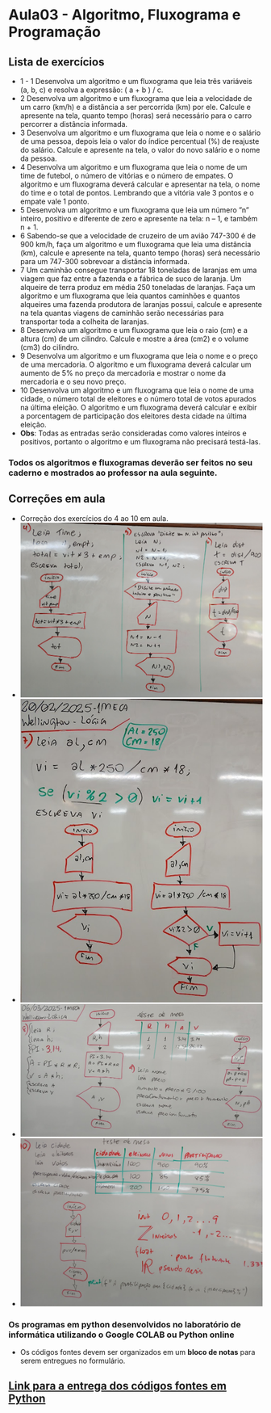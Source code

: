 # Aula03 - Algoritmo, Fluxograma e Programação

## Lista de exercícios
- 1 - 1 Desenvolva um algoritmo e um fluxograma que leia três variáveis (a, b, c) e resolva a expressão: ( a + b ) / c.
- 2 Desenvolva um algoritmo e um fluxograma que leia a velocidade de um carro (km/h) e a distância a ser percorrida (km) por ele. Calcule e apresente na tela, quanto tempo (horas) será necessário para o carro percorrer a distância informada.
- 3 Desenvolva um algoritmo e um fluxograma que leia o nome e o salário de uma pessoa, depois leia o valor do índice percentual (%) de reajuste do salário. Calcule e apresente na tela, o valor do novo salário e o nome da pessoa.
- 4 Desenvolva um algoritmo e um fluxograma que leia o nome de um time de futebol, o número de vitórias e o número de empates. O algoritmo e um fluxograma deverá calcular e apresentar na tela, o nome do time e o total de pontos. Lembrando que a vitória vale 3 pontos e o empate vale 1 ponto.
- 5 Desenvolva um algoritmo e um fluxograma que leia um número ”n” inteiro, positivo e diferente de zero e apresente na tela: n – 1, e também n + 1.
- 6 Sabendo-se que a velocidade de cruzeiro de um avião 747-300 é de 900 km/h, faça um algoritmo e um fluxograma que leia uma distância (km), calcule e apresente na tela, quanto tempo (horas) será necessário para um 747-300 sobrevoar a distância informada.
- 7 Um caminhão consegue transportar 18 toneladas de laranjas em uma viagem que faz entre a fazenda e a fábrica de suco de laranja. Um alqueire de terra produz em média 250 toneladas de laranjas. Faça um algoritmo e um fluxograma que leia quantos caminhões e quantos alqueires uma fazenda produtora de laranjas possui, calcule e apresente na tela quantas viagens de caminhão serão necessárias para transportar toda a colheita de laranjas.
- 8 Desenvolva um algoritmo e um fluxograma que leia o raio (cm) e a altura (cm) de um cilindro. Calcule e mostre a área (cm2) e o volume (cm3) do cilindro.
- 9 Desenvolva um algoritmo e um fluxograma que leia o nome e o preço de uma mercadoria. O algoritmo e um fluxograma deverá calcular um aumento de 5% no preço da mercadoria e mostrar o nome da mercadoria e o seu novo preço.
- 10 Desenvolva um algoritmo e um fluxograma que leia o nome de uma cidade, o número total de eleitores e o número total de votos apurados na última eleição. O algoritmo e um fluxograma deverá calcular e exibir a porcentagem de participação dos eleitores desta cidade na última eleição.
- **Obs**: Todas as entradas serão consideradas como valores inteiros e positivos, portanto o algoritmo e um fluxograma não precisará testá-las.

### Todos os algoritmos e fluxogramas deverão ser feitos no seu caderno e mostrados ao professor na aula seguinte.

## Correções em aula
- Correção dos exercícios do 4 ao 10 em aula.
- ![Correção 01](./correcao01.png)
- ![Correção 02](./correcao02.png)
- ![Correção 03](./correcao03.png)
- ![Correção 04](./correcao04.png)

### Os programas em python desenvolvidos no laboratório de informática utilizando o Google COLAB ou Python online
- Os códigos fontes devem ser organizados em um **bloco de notas** para serem entregues no formulário.
## [Link para a entrega dos códigos fontes em Python](https://forms.gle/7xKikVNzboWx1RM46)